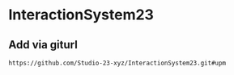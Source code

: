 # InteractionSystem23
## Add via giturl
```
https://github.com/Studio-23-xyz/InteractionSystem23.git#upm
```
